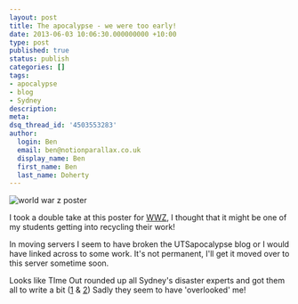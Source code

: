 ```yaml
---
layout: post
title: The apocalypse - we were too early!
date: 2013-06-03 10:06:30.000000000 +10:00
type: post
published: true
status: publish
categories: []
tags:
- apocalypse
- blog
- Sydney
description:
meta:
dsq_thread_id: '4503553283'
author:
  login: Ben
  email: ben@notionparallax.co.uk
  display_name: Ben
  first_name: Ben
  last_name: Doherty
---
```

<p><img class="alignnone size-large wp-image-1391" alt="world war z poster" src="{{ site.baseurl }}/assets/worldwarzposter1-1024x463.jpg" /></p>
<p>I took a double take at this poster for <a href="http://www.worldwarzmovie.com/">WWZ</a>, I thought that it might be one of my students getting into recycling their work!</p>
<p>In moving servers I seem to have broken the UTSapocalypse blog or I would have linked across to some work. It's not permanent, I'll get it moved over to this server sometime soon.</p>
<p>Looks like TIme Out rounded up all Sydney's disaster experts and got them all to write a bit (<a href="http://www.au.timeout.com/sydney/the-bridge/features/9359/apocalypse-sydney-part-1">1</a> & <a href="http://www.au.timeout.com/sydney/the-bridge/features/9365/apocalypse-sydney-part-2">2</a>) Sadly they seem to have 'overlooked' me!</p>
